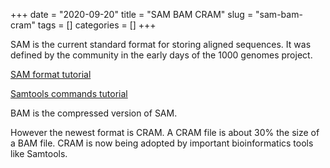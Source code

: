 +++ 
date = "2020-09-20"
title = "SAM BAM CRAM"
slug = "sam-bam-cram" 
tags = []
categories = []
+++

SAM is the current standard format for storing aligned sequences. It was defined by the community in the early days of the 1000 genomes project. 

[SAM format tutorial](https://www.youtube.com/watch?v=XU8atPxM0VQ)

[Samtools commands tutorial](http://quinlanlab.org/tutorials/samtools/samtools.html)

BAM is the compressed version of SAM.

However the newest format is CRAM. A CRAM file is about 30% the size of a BAM file. CRAM is now being adopted by important bioinformatics tools like Samtools.